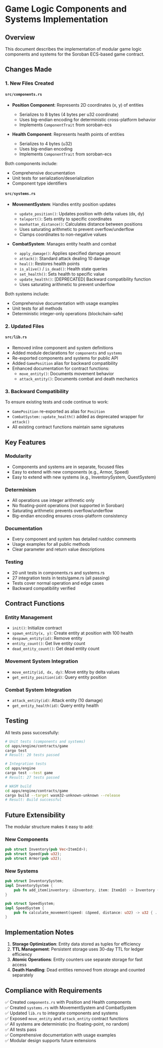 # Game Logic Components and Systems Implementation

## Overview

This document describes the implementation of modular game logic components and systems for the Soroban ECS-based game contract.

## Changes Made

### 1. New Files Created

#### `src/components.rs`
- **Position Component**: Represents 2D coordinates (x, y) of entities
  - Serializes to 8 bytes (4 bytes per u32 coordinate)
  - Uses big-endian encoding for deterministic cross-platform behavior
  - Implements `ComponentTrait` from soroban-ecs
  
- **Health Component**: Represents health points of entities
  - Serializes to 4 bytes (u32)
  - Uses big-endian encoding
  - Implements `ComponentTrait` from soroban-ecs

Both components include:
- Comprehensive documentation
- Unit tests for serialization/deserialization
- Component type identifiers

#### `src/systems.rs`
- **MovementSystem**: Handles entity position updates
  - `update_position()`: Updates position with delta values (dx, dy)
  - `teleport()`: Sets entity to specific coordinates
  - `manhattan_distance()`: Calculates distance between positions
  - Uses saturating arithmetic to prevent overflow/underflow
  - Clamps coordinates to non-negative values
  
- **CombatSystem**: Manages entity health and combat
  - `apply_damage()`: Applies specified damage amount
  - `attack()`: Standard attack dealing 10 damage
  - `heal()`: Restores health points
  - `is_alive()` / `is_dead()`: Health state queries
  - `set_health()`: Sets health to specific value
  - `update_health()`: [DEPRECATED] Backward compatibility function
  - Uses saturating arithmetic to prevent underflow

Both systems include:
- Comprehensive documentation with usage examples
- Unit tests for all methods
- Deterministic integer-only operations (blockchain-safe)

### 2. Updated Files

#### `src/lib.rs`
- Removed inline component and system definitions
- Added module declarations for `components` and `systems`
- Re-exported components and systems for public API
- Added `GamePosition` alias for backward compatibility
- Enhanced documentation for contract functions:
  - `move_entity()`: Documents movement behavior
  - `attack_entity()`: Documents combat and death mechanics

### 3. Backward Compatibility

To ensure existing tests and code continue to work:
- `GamePosition` re-exported as alias for `Position`
- `CombatSystem::update_health()` added as deprecated wrapper for `attack()`
- All existing contract functions maintain same signatures

## Key Features

### Modularity
- Components and systems are in separate, focused files
- Easy to extend with new components (e.g., Armor, Speed)
- Easy to extend with new systems (e.g., InventorySystem, QuestSystem)

### Determinism
- All operations use integer arithmetic only
- No floating-point operations (not supported in Soroban)
- Saturating arithmetic prevents overflow/underflow
- Big-endian encoding ensures cross-platform consistency

### Documentation
- Every component and system has detailed rustdoc comments
- Usage examples for all public methods
- Clear parameter and return value descriptions

### Testing
- 20 unit tests in components.rs and systems.rs
- 27 integration tests in tests/game.rs (all passing)
- Tests cover normal operation and edge cases
- Backward compatibility verified

## Contract Functions

### Entity Management
- `init()`: Initialize contract
- `spawn_entity(x, y)`: Create entity at position with 100 health
- `despawn_entity(id)`: Remove entity
- `entity_count()`: Get live entity count
- `dead_entity_count()`: Get dead entity count

### Movement System Integration
- `move_entity(id, dx, dy)`: Move entity by delta values
- `get_entity_position(id)`: Query entity position

### Combat System Integration
- `attack_entity(id)`: Attack entity (10 damage)
- `get_entity_health(id)`: Query entity health

## Testing

All tests pass successfully:

```bash
# Unit tests (components and systems)
cd apps/engine/contracts/game
cargo test
# Result: 20 tests passed

# Integration tests
cd apps/engine
cargo test --test game
# Result: 27 tests passed

# WASM build
cd apps/engine/contracts/game
cargo build --target wasm32-unknown-unknown --release
# Result: Build successful
```

## Future Extensibility

The modular structure makes it easy to add:

### New Components
```rust
pub struct Inventory(pub Vec<ItemId>);
pub struct Speed(pub u32);
pub struct Armor(pub u32);
```

### New Systems
```rust
pub struct InventorySystem;
impl InventorySystem {
    pub fn add_item(inventory: &Inventory, item: ItemId) -> Inventory { ... }
}

pub struct SpeedSystem;
impl SpeedSystem {
    pub fn calculate_movement(speed: &Speed, distance: u32) -> u32 { ... }
}
```

## Implementation Notes

1. **Storage Optimization**: Entity data stored as tuples for efficiency
2. **TTL Management**: Persistent storage uses 30-day TTL for ledger efficiency
3. **Atomic Operations**: Entity counters use separate storage for fast access
4. **Death Handling**: Dead entities removed from storage and counted separately

## Compliance with Requirements

✅ Created `components.rs` with Position and Health components  
✅ Created `systems.rs` with MovementSystem and CombatSystem  
✅ Updated `lib.rs` to integrate components and systems  
✅ Exposed `move_entity` and `attack_entity` contract functions  
✅ All systems are deterministic (no floating-point, no random)  
✅ All tests pass  
✅ Comprehensive documentation with usage examples  
✅ Modular design supports future extensions  
